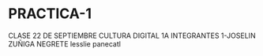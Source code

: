 # PRACTICA-1
CLASE 22 DE SEPTIEMBRE CULTURA DIGITAL 1A
INTEGRANTES
1-JOSELIN ZUÑIGA NEGRETE 
lesslie panecatl
